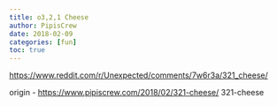 ```yaml
---
title: o3,2,1 Cheese
author: PipisCrew
date: 2018-02-09
categories: [fun]
toc: true
---
```


https://www.reddit.com/r/Unexpected/comments/7w6r3a/321_cheese/

origin - https://www.pipiscrew.com/2018/02/321-cheese/ 321-cheese